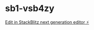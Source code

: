 # sb1-vsb4zy

[Edit in StackBlitz next generation editor ⚡️](https://stackblitz.com/~/github.com/brianhtnb/sb1-vsb4zy)
